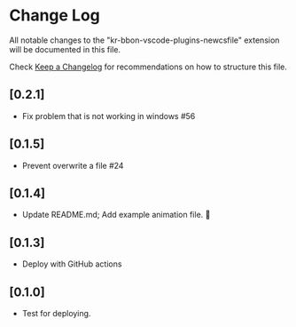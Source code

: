 # Change Log

All notable changes to the "kr-bbon-vscode-plugins-newcsfile" extension will be documented in this file.

Check [Keep a Changelog](http://keepachangelog.com/) for recommendations on how to structure this file.

## [0.2.1]

- Fix problem that is not working in windows #56

## [0.1.5]

- Prevent overwrite a file #24

## [0.1.4]

- Update README.md; Add example animation file. 🫣

## [0.1.3]

- Deploy with GitHub actions

## [0.1.0]

- Test for deploying.
